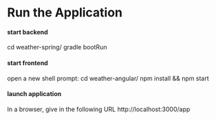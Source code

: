 # Run the Application

#### start backend
cd weather-spring/
gradle bootRun

#### start frontend 
open a new shell prompt:
cd weather-angular/
npm install && npm start

#### launch application
In a browser, give in the following URL 
http://localhost:3000/app
